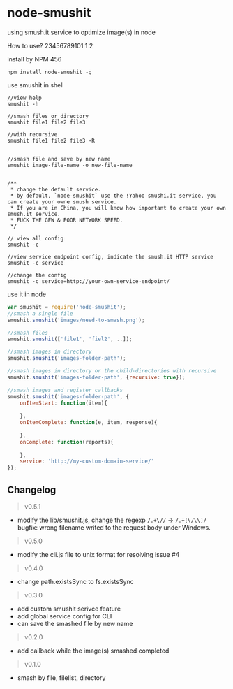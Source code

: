 node-smushit
=====

using smush.it service to optimize image(s) in node

How to use? 23456789101
1
2

install by NPM 456

```shell
npm install node-smushit -g
```

use smushit in shell

```shell
//view help
smushit -h

//smash files or directory
smushit file1 file2 file3

//with recursive
smushit file1 file2 file3 -R


//smash file and save by new name
smushit image-file-name -o new-file-name


/**
 * change the default service.
 * by default, `node-smushit` use the !Yahoo smushi.it service, you can create your owne smush service.
 * If you are in China, you will know how important to create your own smush.it service. 
 * FUCK THE GFW & POOR NETWORK SPEED.
 */

// view all config
smushit -c

//view service endpoint config, indicate the smush.it HTTP service
smushit -c service

//change the config
smushit -c service=http://your-own-service-endpoint/
```

use it in node

```javascript
var smushit = require('node-smushit');
//smash a single file
smushit.smushit('images/need-to-smash.png');

//smash files
smushit.smushit(['file1', 'fiel2', ..]);

//smash images in directory
smushit.smushit('images-folder-path');

//smash images in directory or the child-directories with recursive
smushit.smushit('images-folder-path', {recursive: true});

//smash images and register callbacks
smushit.smushit('images-folder-path', {
    onItemStart: function(item){
	
    },
    onItemComplete: function(e, item, response){
	
    },
    onComplete: function(reports){
	
    },
    service: 'http://my-custom-domain-service/'
});
```

Changelog
------------
> v0.5.1
* modify the lib/smushit.js, change the regexp `/.+\//` -> `/.+[\/\\]/` bugfix: wrong filename writed to the request body under Windows. 

> v0.5.0
* modify the cli.js file to unix format for resolving issue #4

> v0.4.0
* change path.existsSync to fs.existsSync

> v0.3.0
* add custom smushit serivce feature
* add global service config for CLI
* can save the smashed file by new name

> v0.2.0
* add callback while the image(s) smashed completed

> v0.1.0
* smash by file, filelist, directory



